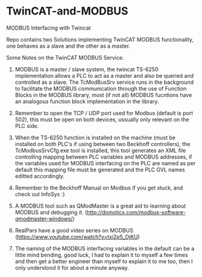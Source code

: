 # TwinCAT-and-MODBUS
MODBUS Interfacing with Twincat

Repo contains two Solutions implementing TwinCAT MODBUS functionality, one behaves as a slave and the other as a master. 

Some Notes on the TwinCAT MODBUS Service. 

1. MODBUS is a master / slave system, the twincat TS-6250 implementation allows a PLC to act as a master and also be queried and controlled 
   as a slave. The TcModBusSrv service runs in the background to facilitate the MODBUS communication through the use of Function Blocks
   in the MODBUS library, most (if not all) MODBUS fucntions have an analogous function block implementation in the library. 
   
2. Remember to open the TCP / UDP port used for Modbus (default is port 502), this must be open on both devices, ussually only relevant on
   the PLC side. 
   
3. When the TS-6250 function is installed on the machine (must be installed on both PLC's if using between two Beckhoff controllers), the 
   TcModbusSrvCfg.exe tool is installed, this tool generates an XML file controlling mapping between PLC variables and MODBUS addresses, 
   if the variables used for MODBUS interfacing on the PLC are named as per default this mapping file must be generated and the PLC GVL
   names editted accordingly. 
   
4. Remember to the Beckhoff Manual on Modbus if you get stuck, and check out InfoSys :)
   
5. A MODBUS tool such as QModMaster is a great aid to learning about MODBUS and debugging it.
   (http://domoticx.com/modbus-software-qmodmaster-windows/) 
  
6. RealPars have a good video series on MODBUS (https://www.youtube.com/watch?v=txi2p5_OjKU) 

7. The naming of the MODBUS interfacing variables in the default can be a little mind bending, good luck, I had to explain it to myself a 
   few times and then get a better engineer than myself to explain it to me too, then I only understood it for about a minute anyway. 
